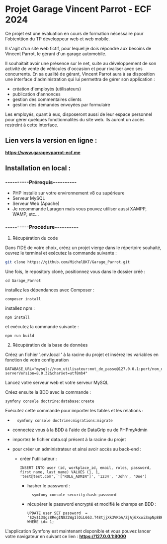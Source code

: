 # Projet Garage Vincent Parrot - ECF 2024


Ce projet est une évaluation en cours de formation nécessaire pour l'obtenttion du TP développeur web et web mobile.

Il s'agit d'un site web fictif, pour lequel je dois répondre aux besoins de Vincent Parrot, le gérant d'un garage 
automobile. 

Il souhaitait avoir une présence sur le net, suite au développement de son activité de vente de véhicules
d'occasion et pour rivaliser avec ses concurrents.
En sa qualité de gérant, Vincent Parrot aura à sa disposition une interface d'administration qui lui permettra de gérer 
son application :
* création d'employés (utilisateurs)
* publication d'annonces
* gestion des commentaires clients
* gestion des demandes envoyées par formulaire

Les employés, quant à eux, disposeront aussi de leur espace personnel pour gérer quelques fonctionnalités du site web. 
Ils auront un accès restreint à cette interface.


## Lien vers la version en ligne :

**https://www.garagevparrot-ecf.me**



## Installation en local :

### ----------Prérequis----------
* PHP installé sur votre environnement v8 ou supérieure
* Serveur MySQL 
* Serveur Web (Apache) 
* Je recommande Laragon mais vous pouvez utiliser aussi XAMPP, WAMP, etc...

### ----------Procédure----------

1. Récupération du code 

Dans l'IDE de votre choix, créez un projet vierge dans le répertoire souhaité, ouvrez le terminal et exécutez la commande
suivante :

```bash 
git clone https://github.com/MichelBKT/Garage_Parrot.git
```
Une fois, le repository cloné, positionnez vous dans le dossier créé :

    cd Garage_Parrot

installez les dépendances avec Composer :

    composer install

installez npm :

    npm install

et exécutez la commande suivante :

    npm run build



2. Récupération de la base de données

Créez un fichier '.env.local ' à la racine du projet et insérez les variables en fonction de votre configuration

    DATABASE_URL="mysql://nom_utilisateur:mot_de_passe@127.0.0.1:port/nom_du_projet?serverVersion=8.0.32&charset=utf8mb4"
Lancez votre serveur web et votre serveur MySQL

Créez ensuite la BDD avec la commande :
    
    symfony console doctrine:database:create


Exécutez cette commande pour importer les tables et les relations :

*
        symfony console doctrine:migrations:migrate
*  connectez vous à la BDD à l'aide de DataGrip ou de PHPmyAdmin
*  importez le fichier data.sql présent à la racine du projet
  *  pour créer un administrateur et ainsi avoir accès au back-end :

      * créer l'utilisateur :

            INSERT INTO user (id, workplace_id, email, roles, password, first_name, last_name) VALUES (1, 1, 
            'test@test.com', '["ROLE_ADMIN"]', '1234', 'John', 'Doe')
        * hasher le password :
        
                symfony console security:hash-password
        * récupérer le password encrypté et modifié le champs en BDD :
        
              UPDATE user SET password  = '$2y$13$gz8RegIN8Z2Wg1lOiL663.T48tjjXk3VKbA/ZjAj6XxoiZmpNp8BK' WHERE id= 1;

L'application Symfony est maintenant disponible et vous pouvez lancer votre navigateur en suivant ce lien :
**https://127.0.0.1:8000**













